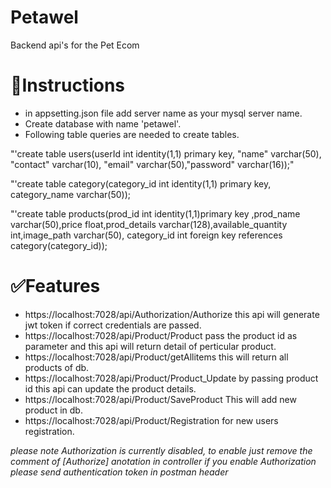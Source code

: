 # Petawel
Backend api's for the Pet Ecom

# 📑Instructions
- in appsetting.json file add server name as your mysql server name.
- Create database with name 'petawel'.
- Following table queries are needed to create tables.

"'create table users(userId int identity(1,1) primary key, "name" varchar(50), "contact" varchar(10), "email" varchar(50),"password" varchar(16));"

"'create table category(category_id int identity(1,1) primary key, category_name varchar(50));

"'create table products(prod_id int identity(1,1)primary key ,prod_name varchar(50),price float,prod_details varchar(128),available_quantity int,image_path varchar(50), category_id int foreign key references category(category_id));

# ✅Features
- https://localhost:7028/api/Authorization/Authorize this api will generate jwt token if correct credentials are passed.
- https://localhost:7028/api/Product/Product pass the product id as parameter and this api will return detail of perticular product.
- https://localhost:7028/api/Product/getAllitems this will return all products of db.
- https://localhost:7028/api/Product/Product_Update by passing product id this api can update the product details.
- https://localhost:7028/api/Product/SaveProduct This will add new product in db.
- https://localhost:7028/api/Product/Registration for new users registration.


_please note Authorization is currently disabled, to enable just remove the comment of [Authorize] anotation in controller_
_if you enable Authorization please send authentication token in postman header_
